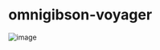 # omnigibson-voyager
![image](https://github.com/user-attachments/assets/a684c453-eeaf-4df1-a041-52bff9581c08)
